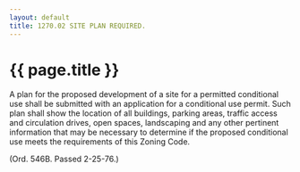 ```yaml
---
layout: default 
title: 1270.02 SITE PLAN REQUIRED.
---
```


{{ page.title }}
================

A plan for the proposed development of a site for a permitted
conditional use shall be submitted with an application for a conditional
use permit. Such plan shall show the location of all buildings, parking
areas, traffic access and circulation drives, open spaces, landscaping
and any other pertinent information that may be necessary to determine
if the proposed conditional use meets the requirements of this Zoning
Code.

(Ord. 546B. Passed 2-25-76.)

